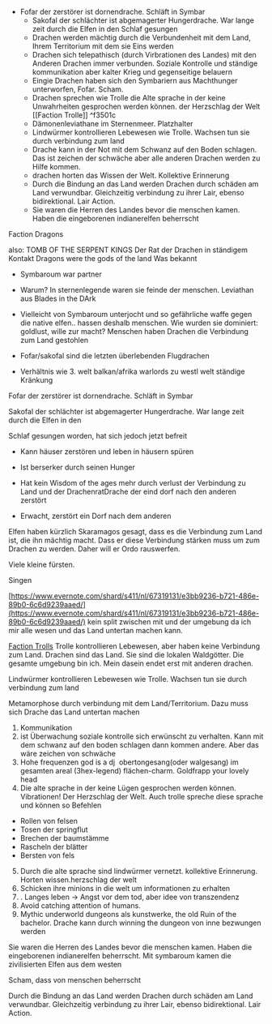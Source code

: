 - Fofar der zerstörer ist dornendrache. Schläft in Symbar
	- Sakofal der schlächter ist abgemagerter Hungerdrache. War lange zeit durch die Elfen in den Schlaf gesungen
	- Drachen werden mächtig durch die Verbundenheit mit dem Land, Ihrem Territorium mit dem sie Eins werden
	- Drachen sich telepathisch (durch Virbrationen des Landes) mit den Anderen Drachen immer verbunden. Soziale Kontrolle und ständige kommunikation aber kalter Krieg und gegenseitige belauern
	- Eingie Drachen haben sich den Symbariern aus Machthunger unterworfen, Fofar. Scham.
	- Drachen sprechen wie Trolle die Alte sprache in der keine Unwahrheiten gesprochen werden können. der Herzschlag der Welt [[Faction Trolle]] ^f3501c
	- Dämonenleviathane im Sternenmeer. Platzhalter
	- Lindwürmer kontrollieren Lebewesen wie Trolle. Wachsen tun sie durch verbindung zum land
	- Drache kann in der Not mit dem Schwanz auf den Boden schlagen. Das ist zeichen der schwäche aber alle anderen Drachen werden zu Hilfe kommen.
	- drachen horten das Wissen der Welt. Kollektive Erinnerung
	- Durch die Bindung an das Land werden Drachen durch schäden am Land verwundbar. Gleichzeitig verbindung zu ihrer Lair, ebenso bidirektional. Lair Action.
	- Sie waren die Herren des Landes bevor die menschen kamen. Haben die eingeborenen indianerelfen beherrscht

Faction Dragons

also: TOMB OF THE SERPENT KINGS
Der Rat der Drachen in ständigem Kontakt
Dragons were the gods of the land
Was bekannt
-   Symbaroum war partner
-   Warum? In sternenlegende waren sie feinde der menschen. Leviathan aus Blades in the DArk
-   Vielleicht von Symbaroum unterjocht und so gefährliche waffe gegen die native elfen.. hassen deshalb menschen. Wie wurden sie dominiert: goldlust, wille zur macht? Menschen haben Drachen die Verbindung zum Land gestohlen
    

-   Fofar/sakofal sind die letzten überlebenden Flugdrachen
    
-   Verhältnis wie 3. welt balkan/afrika warlords zu westl welt ständige Kränkung 
    

Fofar der zerstörer ist dornendrache. Schläft in Symbar

Sakofal der schlächter ist abgemagerter Hungerdrache. War lange zeit durch die Elfen in den 

Schlaf gesungen worden, hat sich jedoch jetzt befreit

-   Kann häuser zerstören und leben in häusern spüren
    
-   Ist berserker durch seinen Hunger
    
-   Hat kein Wisdom of the ages mehr durch verlust der Verbindung zu Land und der DrachenratDrache der eind dorf nach den anderen zerstört
    
-   Erwacht, zerstört ein Dorf nach dem anderen
    

Elfen haben kürzlich Skaramagos gesagt, dass es die Verbindung zum Land ist, die ihn mächtig macht. Dass er diese Verbindung stärken muss um zum Drachen zu werden. Daher will er Ordo rauswerfen.

Viele kleine fürsten. 

Singen

[https://www.evernote.com/shard/s411/nl/67319131/e3bb9236-b721-486e-89b0-6c6d9239aaed/](https://www.evernote.com/shard/s411/nl/67319131/e3bb9236-b721-486e-89b0-6c6d9239aaed/) kein split zwischen mit und der umgebung da ich mir alle wesen und das Land untertan machen kann. 

[Faction Trolls](https://docs.google.com/document/d/17TaSw-DFPbkcKQLfv8sLzbDS4P0OzkwGy7oSNQkOSGk/edit?usp=sharing) Trolle kontrollieren Lebewesen, aber haben keine Verbindung zum Land. Drachen sind das Land. Sie sind die lokalen Waldgötter. Die gesamte umgebung bin ich. Mein dasein endet erst mit anderen drachen.

Lindwürmer kontrollieren Lebewesen wie Trolle. Wachsen tun sie durch verbindung zum land

Metamorphose durch verbindung mit dem Land/Territorium. Dazu muss sich Drache das Land untertan machen

1.  Kommunikation 
1.  ist Überwachung soziale kontrolle sich erwünscht zu verhalten. Kann mit dem schwanz auf den boden schlagen dann kommen andere. Aber das wäre zeichen von schwäche
2.  Hohe frequenzen god is a dj  obertongesang(oder walgesang) im gesamten areal (3hex-legend) flächen-charm. Goldfrapp your lovely head
3.  Die alte sprache in der keine Lügen gesprochen werden können. Vibrationen! Der Herzschlag der Welt. Auch trolle spreche diese sprache und können so Befehlen
-   Rollen von felsen
-   Tosen der springflut
-   Brechen der baumstämme
-   Rascheln der blätter
-   Bersten von fels
    
5.  Durch die alte sprache sind lindwürmer vernetzt. kollektive Erinnerung. Horten wissen.herzschlag der welt
6.  Schicken ihre minions in die welt um informationen zu erhalten
3.  . Langes leben → Angst vor dem tod, aber idee von transzendenz
4.  Avoid catching attention of humans. 
5.  Mythic underworld dungeons als kunstwerke, the old Ruin of the bachelor. Drache kann durch winning the dungeon von inne bezwungen werden
    

Sie waren die Herren des Landes bevor die menschen kamen. Haben die eingeborenen indianerelfen beherrscht. Mit symbaroum kamen die zivilisierten Elfen aus dem westen

Scham, dass von menschen beherrscht

Durch die Bindung an das Land werden Drachen durch schäden am Land verwundbar. Gleichzeitig verbindung zu ihrer Lair, ebenso bidirektional. Lair Action.